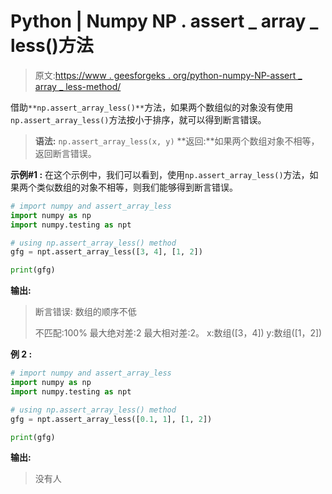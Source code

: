 # Python | Numpy NP . assert _ array _ less()方法

> 原文:[https://www . geesforgeks . org/python-numpy-NP-assert _ array _ less-method/](https://www.geeksforgeeks.org/python-numpy-np-assert_array_less-method/)

借助`**np.assert_array_less()**`方法，如果两个数组似的对象没有使用`np.assert_array_less()`方法按小于排序，就可以得到断言错误。

> **语法:** `np.assert_array_less(x, y)`
> **返回:**如果两个数组对象不相等，返回断言错误。

**示例#1 :**
在这个示例中，我们可以看到，使用`np.assert_array_less()`方法，如果两个类似数组的对象不相等，则我们能够得到断言错误。

```py
# import numpy and assert_array_less
import numpy as np
import numpy.testing as npt

# using np.assert_array_less() method
gfg = npt.assert_array_less([3, 4], [1, 2])

print(gfg)
```

**输出:**

> 断言错误:
> 数组的顺序不低
> 
> 不匹配:100%
> 最大绝对差:2
> 最大相对差:2。
> x:数组([3，4])
> y:数组([1，2])

**例 2 :**

```py
# import numpy and assert_array_less
import numpy as np
import numpy.testing as npt

# using np.assert_array_less() method
gfg = npt.assert_array_less([0.1, 1], [1, 2])

print(gfg)
```

**输出:**

> 没有人